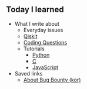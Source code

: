 ## Today I learned

- What I write about
  - Everyday issues
  - [Qiskit](https://github.com/tula3and/til/tree/master/Qiskit)
  - [Coding Questions](https://github.com/tula3and/til/tree/master/Coding%20Questions)
  - Tutorials
    - [Python](https://github.com/tula3and/til/blob/master/Python/Tutorial.md#python-tutorial)
    - [C](https://github.com/tula3and/til/blob/master/C/Tutorial.md#c-tutorial)
    - [JavaScript](https://github.com/tula3and/til/blob/master/JavaScript/Tutorial.md#javascript-tutorial)
- Saved links
  - [About Bug Bounty (kor)](https://noirstar.tistory.com/282)
